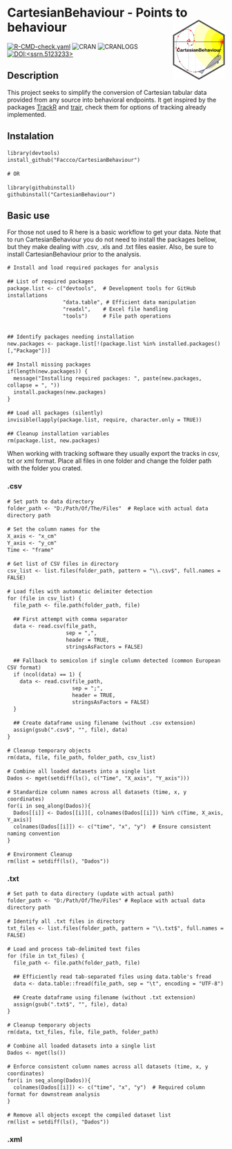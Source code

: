 # CartesianBehaviour - Points to behaviour <img src="man/figures/logo.png" align="right" width="120" />
[![R-CMD-check.yaml](https://github.com/Faccco/CartesianBehaviour/actions/workflows/R-CMD-check.yaml/badge.svg?branch=main)](https://github.com/Faccco/CartesianBehaviour/actions/workflows/R-CMD-check.yaml)
![CRAN](https://www.r-pkg.org/badges/version/CartesianBehaviour)
![CRANLOGS](https://cranlogs.r-pkg.org/badges/CartesianBehaviour)
[![DOI:<ssrn.5123233>](http://img.shields.io/badge/DOI-<ssrn.5123233>-<#800080>.svg)](<http://dx.doi.org/10.2139/ssrn.5123233>)

## Description
This project seeks to simplify the conversion of Cartesian tabular data provided from any source into behavioral endpoints. It get inspired by the packages <a href="https://swarm-lab.github.io/trackR/">TrackR</a> and <a href="https://github.com/JimMcL/trajr">trajr</a>, check them for options of tracking already implemented.

## Instalation
```
library(devtools)
install_github("Faccco/CartesianBehaviour")

# OR

library(githubinstall)
githubinstall("CartesianBehaviour")
```

## Basic use

For those not used to R here is a basic workflow to get your data.
Note that to run CartesianBehaviour you do not need to install the packages bellow, but they make dealing with .csv, .xls and .txt files easier.
Also, be sure to install CartesianBehaviour prior to the analysis.

```
# Install and load required packages for analysis

## List of required packages
package.list <- c("devtools",  # Development tools for GitHub installations
                  "data.table", # Efficient data manipulation
                  "readxl",    # Excel file handling
                  "tools")     # File path operations


## Identify packages needing installation
new.packages <- package.list[!(package.list %in% installed.packages()[,"Package"])]

## Install missing packages
if(length(new.packages)) {
  message("Installing required packages: ", paste(new.packages, collapse = ", "))
  install.packages(new.packages)
}

## Load all packages (silently)
invisible(lapply(package.list, require, character.only = TRUE))

## Cleanup installation variables
rm(package.list, new.packages)

```

When working with tracking software they usually export the tracks in csv, txt or xml format. Place all files in one folder and change the folder path with the folder you crated.

### .csv

```
# Set path to data directory
folder_path <- "D:/Path/Of/The/Files"  # Replace with actual data directory path

# Set the column names for the
X_axis <- "x_cm"
Y_axis <- "y_cm"
Time <- "frame"

# Get list of CSV files in directory
csv_list <- list.files(folder_path, pattern = "\\.csv$", full.names = FALSE)

# Load files with automatic delimiter detection
for (file in csv_list) {
  file_path <- file.path(folder_path, file)

  ## First attempt with comma separator
  data <- read.csv(file_path,
                   sep = ",",
                   header = TRUE,
                   stringsAsFactors = FALSE)

  ## Fallback to semicolon if single column detected (common European CSV format)
  if (ncol(data) == 1) {
    data <- read.csv(file_path,
                     sep = ";",
                     header = TRUE,
                     stringsAsFactors = FALSE)
  }

  ## Create dataframe using filename (without .csv extension)
  assign(gsub(".csv$", "", file), data)
}

# Cleanup temporary objects
rm(data, file, file_path, folder_path, csv_list)

# Combine all loaded datasets into a single list
Dados <- mget(setdiff(ls(), c("Time", "X_axis", "Y_axis")))

# Standardize column names across all datasets (time, x, y coordinates)
for(i in seq_along(Dados)){
  Dados[[i]] <- Dados[[i]][, colnames(Dados[[i]]) %in% c(Time, X_axis, Y_axis)]
  colnames(Dados[[i]]) <- c("time", "x", "y")  # Ensure consistent naming convention
}

# Environment Cleanup
rm(list = setdiff(ls(), "Dados"))
```

### .txt

```
# Set path to data directory (update with actual path)
folder_path <- "D:/Path/Of/The/Files" # Replace with actual data directory path

# Identify all .txt files in directory
txt_files <- list.files(folder_path, pattern = "\\.txt$", full.names = FALSE)

# Load and process tab-delimited text files
for (file in txt_files) {
  file_path <- file.path(folder_path, file)

  ## Efficiently read tab-separated files using data.table's fread
  data <- data.table::fread(file_path, sep = "\t", encoding = "UTF-8")

  ## Create dataframe using filename (without .txt extension)
  assign(gsub(".txt$", "", file), data)
}

# Cleanup temporary objects
rm(data, txt_files, file, file_path, folder_path)

# Combine all loaded datasets into a single list
Dados <- mget(ls())

# Enforce consistent column names across all datasets (time, x, y coordinates)
for(i in seq_along(Dados)){
  colnames(Dados[[i]]) <- c("time", "x", "y")  # Required column format for downstream analysis
}

# Remove all objects except the compiled dataset list
rm(list = setdiff(ls(), "Dados"))
```

### .xml

```

```
